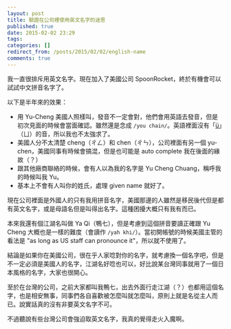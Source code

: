 ```yaml
---
layout: post
title: 驗證在公司裡使用英文名字的迷思
published: true
date: 2015-02-02 23:29
tags:
categories: []
redirect_from: /posts/2015/02/02/english-name
comments: true
---
```


我一直很排斥用英文名字。現在加入了美國公司 SpoonRocket，終於有機會可以試試中文拼音名字了。

以下是半年來的效果：

* 用 Yu-Cheng 美國人照樣叫，發音不一定會對，他們會用英語去發音，但是初次見面的時候會當面確認。雖然還是念成 `/you chain/`。英語裡面沒有「[ü](http://zh.wikipedia.org/zh-hant/%C3%9C)」（ㄩ）的音，所以我也不太強求了。
* 美國人分不太清楚 cheng（ㄔㄥ）和 chen（ㄔㄣ），公司裡面有另一個 yu-chen，美國同事有時候會搞混，但是也可能是 auto complete 我在後面的緣故（？）
* 跟其他廠商聯絡的時候，會有人以為我的名字是 Yu Cheng Chuang，稱呼我的時候叫我 Yu。
* 基本上不會有人叫你的姓氏，處理 given name 就好了。

現在公司裡面是外國人的只有我用拼音名字，美國那邊的人雖然是移民後代但是都有英文名字，或是母語名但是叫得出名字。這種困擾大概只有我有而已。

本來我還有個江湖名叫做 Ya Qi（鴨七），但是考慮到這個拼音要讀正確跟 Yu Cheng 大概也是一樣的難度（會讀作 `/yah khi/`）。當初開帳號的時候美國主管的看法是 "as long as US staff can pronounce it"，所以就不使用了。

結論是如果你在美國公司，很在乎人家唸對你的名字，就考慮換一個名字吧，但是不一定必須是美國人的名字，江湖名好唸也可以，好比說某台灣同事就用了一個日本風格的名字，大家也很開心。

至於在台灣的公司，之前大家都叫我鴨七，出去外面行走江湖（？）也都用這個名字，也是相安無事，同事們各自喜歡被怎麼叫就怎麼叫，原則上就是名從主人而已。說實話真的沒有非要英文名字不可。

不過聽說有些台灣公司會強迫取英文名字，我真的覺得走火入魔啊。
